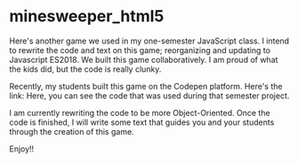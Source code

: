 # minesweeper_html5

Here's another game we used in my one-semester JavaScript class. I intend to rewrite the code and text on this game; reorganizing and updating to Javascript ES2018. We built this game collaboratively. I am proud of what the kids did, but the code is really clunky.

Recently, my students built this game on the Codepen platform. Here's the link:    Here, you can see the code that was used during that semester project.

I am currently rewriting the code to be more Object-Oriented. Once the code is finished, I will write some text that guides you and your students through the creation of this game.

Enjoy!!
